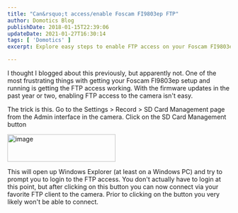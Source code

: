 ```yaml
---
title: "Can&rsquo;t access/enable Foscam FI9803ep FTP"
author: Domotics Blog
publishDate: 2018-01-15T22:39:06
updateDate: 2021-01-27T16:30:14
tags: [ 'Domotics' ]
excerpt: Explore easy steps to enable FTP access on your Foscam FI9803ep camera. Tips cover updated firmware and navigating camera admin interface.

---
```

<p>I thought I blogged about this previously, but apparently not. One of the most frustrating things with getting your Foscam FI9803ep setup and running is getting the FTP access working. With the firmware updates in the past year or two, enabling FTP access to the camera isn't easy.</p>  <p>The trick is this. Go to the Settings &gt; Record &gt; SD Card Management page from the Admin interface in the camera. Click on the SD Card Management button</p>  <p><a href="/Portals/0/PublishThumbnails/Open-Live-Writer/Cant-accessenable-Foscam-FI9803ep-FTP_125B4/image_2.png"><img alt="image" border="0" height="62" src="/Portals/0/PublishThumbnails/Open-Live-Writer/Cant-accessenable-Foscam-FI9803ep-FTP_125B4/image_thumb.png" style="margin: 0px; display: inline; background-image: none;" title="image" width="244" /></a></p>  <p>This will open up Windows Explorer (at least on a Windows PC) and try to prompt you to login to the FTP access. You don't actually have to login at this point, but after clicking on this button you can now connect via your favorite FTP client to the camera. Prior to clicking on the button you very likely won't be able to connect.</p> 


